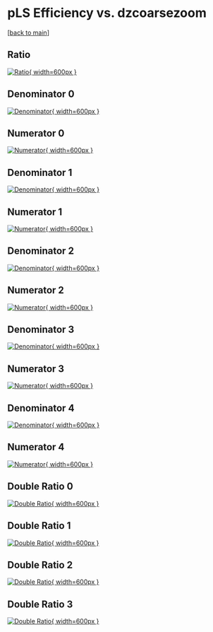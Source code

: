 # pLS Efficiency vs. dzcoarsezoom

[[back to main](./)]



## Ratio

[![Ratio](../mtv/var/pLS_base_0_-1_eff_dzcoarsezoom.png){ width=600px }](../mtv/var/pLS_base_0_-1_eff_dzcoarsezoom.pdf)

## Denominator 0

[![Denominator](../mtv/den/pLS_base_0_-1_eff_dzcoarsezoom_den0.png){ width=600px }](../mtv/den/pLS_base_0_-1_eff_dzcoarsezoom_den0.pdf)

## Numerator 0

[![Numerator](../mtv/num/pLS_base_0_-1_eff_dzcoarsezoom_num0.png){ width=600px }](../mtv/num/pLS_base_0_-1_eff_dzcoarsezoom_num0.pdf)

## Denominator 1

[![Denominator](../mtv/den/pLS_base_0_-1_eff_dzcoarsezoom_den1.png){ width=600px }](../mtv/den/pLS_base_0_-1_eff_dzcoarsezoom_den1.pdf)

## Numerator 1

[![Numerator](../mtv/num/pLS_base_0_-1_eff_dzcoarsezoom_num1.png){ width=600px }](../mtv/num/pLS_base_0_-1_eff_dzcoarsezoom_num1.pdf)

## Denominator 2

[![Denominator](../mtv/den/pLS_base_0_-1_eff_dzcoarsezoom_den2.png){ width=600px }](../mtv/den/pLS_base_0_-1_eff_dzcoarsezoom_den2.pdf)

## Numerator 2

[![Numerator](../mtv/num/pLS_base_0_-1_eff_dzcoarsezoom_num2.png){ width=600px }](../mtv/num/pLS_base_0_-1_eff_dzcoarsezoom_num2.pdf)

## Denominator 3

[![Denominator](../mtv/den/pLS_base_0_-1_eff_dzcoarsezoom_den3.png){ width=600px }](../mtv/den/pLS_base_0_-1_eff_dzcoarsezoom_den3.pdf)

## Numerator 3

[![Numerator](../mtv/num/pLS_base_0_-1_eff_dzcoarsezoom_num3.png){ width=600px }](../mtv/num/pLS_base_0_-1_eff_dzcoarsezoom_num3.pdf)

## Denominator 4

[![Denominator](../mtv/den/pLS_base_0_-1_eff_dzcoarsezoom_den4.png){ width=600px }](../mtv/den/pLS_base_0_-1_eff_dzcoarsezoom_den4.pdf)

## Numerator 4

[![Numerator](../mtv/num/pLS_base_0_-1_eff_dzcoarsezoom_num4.png){ width=600px }](../mtv/num/pLS_base_0_-1_eff_dzcoarsezoom_num4.pdf)

## Double Ratio 0

[![Double Ratio](../mtv/ratio/pLS_base_0_-1_eff_dzcoarsezoom_ratio0.png){ width=600px }](../mtv/ratio/pLS_base_0_-1_eff_dzcoarsezoom_ratio0.pdf)

## Double Ratio 1

[![Double Ratio](../mtv/ratio/pLS_base_0_-1_eff_dzcoarsezoom_ratio1.png){ width=600px }](../mtv/ratio/pLS_base_0_-1_eff_dzcoarsezoom_ratio1.pdf)

## Double Ratio 2

[![Double Ratio](../mtv/ratio/pLS_base_0_-1_eff_dzcoarsezoom_ratio2.png){ width=600px }](../mtv/ratio/pLS_base_0_-1_eff_dzcoarsezoom_ratio2.pdf)

## Double Ratio 3

[![Double Ratio](../mtv/ratio/pLS_base_0_-1_eff_dzcoarsezoom_ratio3.png){ width=600px }](../mtv/ratio/pLS_base_0_-1_eff_dzcoarsezoom_ratio3.pdf)

